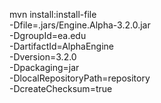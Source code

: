 mvn install:install-file \
   -Dfile=.jars/Engine.Alpha-3.2.0.jar \
   -DgroupId=ea.edu \
   -DartifactId=AlphaEngine \
   -Dversion=3.2.0 \
   -Dpackaging=jar \
   -DlocalRepositoryPath=repository \
   -DcreateChecksum=true

